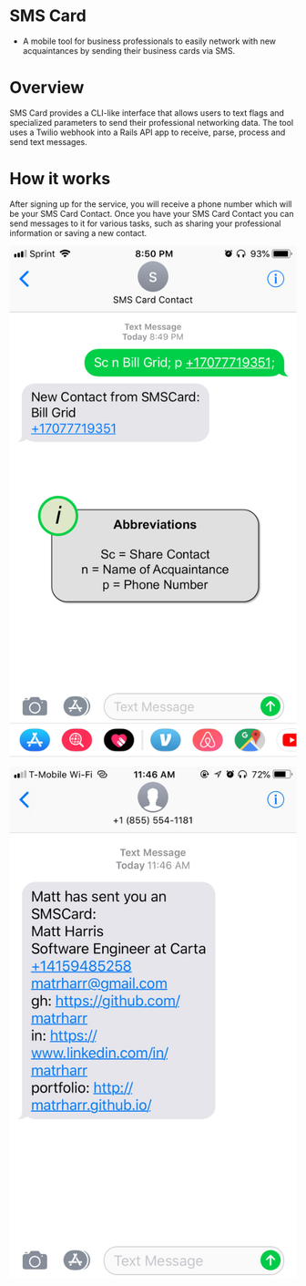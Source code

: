 # SMS Card
* A mobile tool for business professionals to easily network with new acquaintances by sending their business cards via SMS.

# Overview
SMS Card provides a CLI-like interface that allows users to text flags and specialized parameters to send their professional networking data. The tool uses a Twilio webhook into a Rails API app to receive, parse, process and send text messages.

# How it works
After signing up for the service, you will receive a phone number which will be your SMS Card Contact. Once you have your SMS Card Contact you can send messages to it for various tasks, such as sharing your professional information or saving a new contact.


![Alt text](/public/sms-card.png)

![Alt text](/public/IMG_9187.jpeg)
